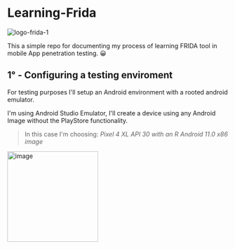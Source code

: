 # Learning-Frida

![logo-frida-1](https://user-images.githubusercontent.com/6371396/181407974-b3ded26f-f01f-47ec-9fbc-2872fc44b36e.png)

This a simple repo for documenting my process of learning FRIDA tool in mobile App penetration testing. :grinning:

## 1° - Configuring a testing enviroment

For testing purposes I'll setup an Android environment with a rooted android emulator.

I'm using Android Studio Emulator, I'll create a device using any Android Image without the PlayStore functionality.
>In this case I'm choosing: *Pixel 4 XL API 30 with an R Android 11.0 x86 image*

<img width="207" alt="image" src="https://user-images.githubusercontent.com/6371396/181614203-87cdaf4c-2545-4d96-92ff-3ec2abd6e3d6.png">

